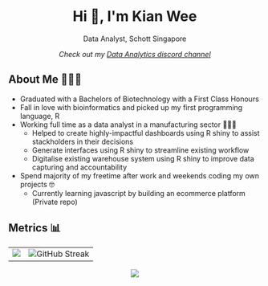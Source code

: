 <h1 align="center">Hi 👋, I'm Kian Wee</h1>
<p align="center">Data Analyst, Schott Singapore</p>
<p align="center"><em>Check out my <a href="https://discord.gg/NC8Gk9H">Data Analytics discord channel</a></em></p>

## About Me 🙋🏻‍♂️
- Graduated with a Bachelors of Biotechnology with a First Class Honours
- Fall in love with bioinformatics and picked up my first programming language, R
- Working full time as a data analyst in a manufacturing sector 👨🏻‍💻
  * Helped to create highly-impactful dashboards using R shiny to assist stackholders in their decisions
  * Generate interfaces using R shiny to streamline existing workflow
  * Digitalise existing warehouse system using R shiny to improve data capturing and accountability
- Spend majority of my freetime after work and weekends coding my own projects 🤓
  * Currently learning javascript by building an ecommerce platform (Private repo)

## Metrics 📊

<table>
  <tr>
    <td valign="top"><img src="https://github-readme-stats.vercel.app/api?username=kianweelee&show_icons=true&theme=radical"/></td>
    <td valign="top"><img src="https://github-readme-streak-stats.herokuapp.com/?user=kianweelee&theme=radical" alt="GitHub Streak" data-canonical-src="https://github-readme-streak-stats.herokuapp.com/?user=kianweelee&theme=radical"/></td>
  </tr>
</table>

<p align="center">
  <a href="https://github-readme-stats.vercel.app/api/wakatime?username=kianweelee">
    <img src="https://github-readme-stats.vercel.app/api/wakatime?username=kianweelee" />
  </a>
</p>

